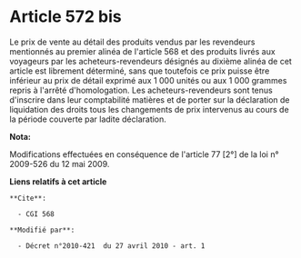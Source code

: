 # Article 572 bis

Le prix de vente au détail des produits vendus par les revendeurs mentionnés au premier alinéa de l'article 568 et des
produits livrés aux voyageurs par les acheteurs-revendeurs désignés au dixième alinéa de cet article est librement déterminé,
sans que toutefois ce prix puisse être inférieur au prix de détail exprimé aux 1 000 unités ou aux 1 000 grammes repris à
l'arrêté d'homologation. Les acheteurs-revendeurs sont tenus d'inscrire dans leur comptabilité matières et de porter sur la
déclaration de liquidation des droits tous les changements de prix intervenus au cours de la période couverte par ladite
déclaration.

**Nota:**

Modifications effectuées en conséquence de l'article 77 [2°] de la loi n° 2009-526 du 12 mai 2009.

**Liens relatifs à cet article**

	**Cite**:

	  - CGI 568

	**Modifié par**:

	  - Décret n°2010-421  du 27 avril 2010 - art. 1
